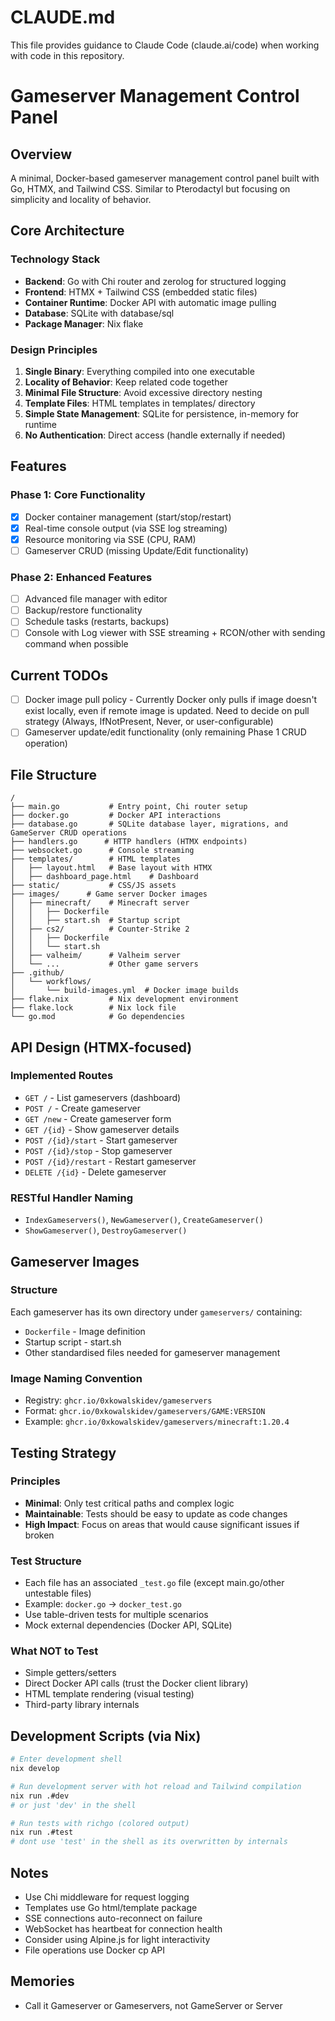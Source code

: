 # CLAUDE.md

This file provides guidance to Claude Code (claude.ai/code) when working with code in this repository.

# Gameserver Management Control Panel

## Overview
A minimal, Docker-based gameserver management control panel built with Go, HTMX, and Tailwind CSS. Similar to Pterodactyl but focusing on simplicity and locality of behavior.

## Core Architecture

### Technology Stack
- **Backend**: Go with Chi router and zerolog for structured logging
- **Frontend**: HTMX + Tailwind CSS (embedded static files)
- **Container Runtime**: Docker API with automatic image pulling
- **Database**: SQLite with database/sql
- **Package Manager**: Nix flake

### Design Principles
1. **Single Binary**: Everything compiled into one executable
2. **Locality of Behavior**: Keep related code together
3. **Minimal File Structure**: Avoid excessive directory nesting
4. **Template Files**: HTML templates in templates/ directory
5. **Simple State Management**: SQLite for persistence, in-memory for runtime
6. **No Authentication**: Direct access (handle externally if needed)

## Features

### Phase 1: Core Functionality
- [x] Docker container management (start/stop/restart)
- [x] Real-time console output (via SSE log streaming)
- [x] Resource monitoring via SSE (CPU, RAM)
- [ ] Gameserver CRUD (missing Update/Edit functionality)

### Phase 2: Enhanced Features
- [ ] Advanced file manager with editor
- [ ] Backup/restore functionality
- [ ] Schedule tasks (restarts, backups)
- [ ] Console with Log viewer with SSE streaming + RCON/other with sending command when possible

## Current TODOs
- [ ] Docker image pull policy - Currently Docker only pulls if image doesn't exist locally, even if remote image is updated. Need to decide on pull strategy (Always, IfNotPresent, Never, or user-configurable)
- [ ] Gameserver update/edit functionality (only remaining Phase 1 CRUD operation)

## File Structure
```
/
├── main.go           # Entry point, Chi router setup
├── docker.go         # Docker API interactions
├── database.go       # SQLite database layer, migrations, and GameServer CRUD operations
├── handlers.go      # HTTP handlers (HTMX endpoints)
├── websocket.go      # Console streaming
├── templates/        # HTML templates
│   ├── layout.html   # Base layout with HTMX
│   ├── dashboard_page.html    # Dashboard
├── static/           # CSS/JS assets
├── images/      # Game server Docker images
│   ├── minecraft/    # Minecraft server
│   │   ├── Dockerfile
│   │   ├── start.sh  # Startup script
│   ├── cs2/          # Counter-Strike 2
│   │   ├── Dockerfile
│   │   └── start.sh
│   ├── valheim/      # Valheim server
│   └── ...           # Other game servers
├── .github/
│   └── workflows/
│       └── build-images.yml  # Docker image builds
├── flake.nix         # Nix development environment
├── flake.lock        # Nix lock file
└── go.mod            # Go dependencies
```

## API Design (HTMX-focused)

### Implemented Routes
- `GET /` - List gameservers (dashboard)
- `POST /` - Create gameserver
- `GET /new` - Create gameserver form
- `GET /{id}` - Show gameserver details
- `POST /{id}/start` - Start gameserver
- `POST /{id}/stop` - Stop gameserver  
- `POST /{id}/restart` - Restart gameserver
- `DELETE /{id}` - Delete gameserver

### RESTful Handler Naming
- `IndexGameservers()`, `NewGameserver()`, `CreateGameserver()`
- `ShowGameserver()`, `DestroyGameserver()`

## Gameserver Images

### Structure
Each gameserver has its own directory under `gameservers/` containing:
- `Dockerfile` - Image definition
- Startup script - start.sh
- Other standardised files needed for gameserver management

### Image Naming Convention
- Registry: `ghcr.io/0xkowalskidev/gameservers`
- Format: `ghcr.io/0xkowalskidev/gameservers/GAME:VERSION`
- Example: `ghcr.io/0xkowalskidev/gameservers/minecraft:1.20.4`

## Testing Strategy

### Principles
- **Minimal**: Only test critical paths and complex logic
- **Maintainable**: Tests should be easy to update as code changes
- **High Impact**: Focus on areas that would cause significant issues if broken

### Test Structure
- Each file has an associated `_test.go` file (except main.go/other untestable files)
- Example: `docker.go` → `docker_test.go`
- Use table-driven tests for multiple scenarios
- Mock external dependencies (Docker API, SQLite)

### What NOT to Test
- Simple getters/setters
- Direct Docker API calls (trust the Docker client library)
- HTML template rendering (visual testing)
- Third-party library internals

## Development Scripts (via Nix)
```bash
# Enter development shell
nix develop

# Run development server with hot reload and Tailwind compilation
nix run .#dev
# or just 'dev' in the shell

# Run tests with richgo (colored output)
nix run .#test
# dont use 'test' in the shell as its overwritten by internals
```
## Notes
- Use Chi middleware for request logging
- Templates use Go html/template package
- SSE connections auto-reconnect on failure
- WebSocket has heartbeat for connection health
- Consider using Alpine.js for light interactivity
- File operations use Docker cp API

## Memories
- Call it Gameserver or Gameservers, not GameServer or Server
